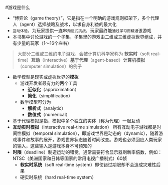 #游戏是什么

- “博弈论（game theory）”，它是指在一个明确的游戏规则框架下，多个代理人（agent）选择战略及战术，以求自身利益的最大化
- `互动体验`，为玩家提供一连串`渐进式挑战`，玩家最终能`通过学习而精通`该游戏
- 本书集中讨论游戏的一个子集，子集里的游戏由二维或三维虚拟世界组成，并有少量的玩家（1～16个左右）

> 大部分二维或三维的电子游戏，会被计算机科学家称为 **软实时**（soft real-time）**互动**（interactive）**基于代理**（agent-based）**计算机模拟** （computer simulation）的例子

- 数学模型是现实或虚拟世界的**模拟**
    -  游戏开发者最有力的两个工具
        -  **近似化**（approximation）
        -   **简化**（simplification）
    -  数学模型可分为
        -  **解析式**（analytic）
        -  **数值式**（numerical）
- 基于代理模拟是指，模拟中多个独立的实体（称为代理）一起互动
- **互动实时模拟**（interactive real-time simulation）
  所有互动电子游戏都是时间性模拟（temporal simulation），即游戏世界是动态的（dynamic），随着游戏事件和故事的展开，游戏世界状态随着时间改变。游戏也必须回应人类玩家的输入，这些输入是游戏本身不可预知的
- **时限**（deadline）制造运动的错觉，通常需要符合显示器刷新率倍数，例如：NTSC（美洲国家和日韩等国家的常用电视广播制式）60帧
    - **软实时系统**（soft real-time system）即使错过期限却不会造成灾难性后果
    - 硬实时系统（hard real-time system）